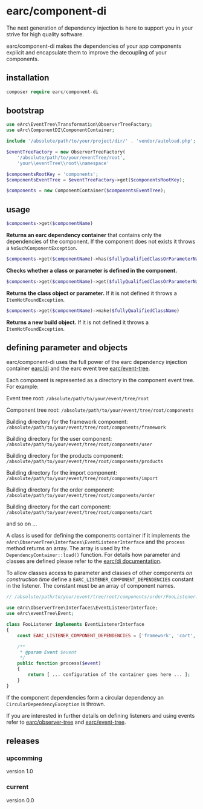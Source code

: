 # earc/component-di

The next generation of dependency injection is here to support you in your 
strive for high quality software.

earc/component-di makes the dependencies of your app components explicit and 
encapsulate them to improve the decoupling of your components.

## installation

```php
composer require earc/component-di
```

## bootstrap 

```php
use eArc\EventTree\Transformation\ObserverTreeFactory;
use eArc\ComponentDI\ComponentContainer;

include '/absolute/path/to/your/project/dir/' . 'vendor/autoload.php';

$eventTreeFactory = new ObserverTreeFactory(
    '/absolute/path/to/your/eventTree/root', 
    'your\\eventTree\\root\\namespace'

$componentsRootKey = 'components';
$componentsEventTree = $eventTreeFactory->get($componentsRootKey);

$components = new ComponentContainer($componentsEventTree);
```

## usage

```php
$components->get($componentName)
```

**Returns an earc dependency container** that contains only the dependencies of 
the component. If the component does not exists it throws a 
`NoSuchComponentException`.

```php
$components->get($componentName)->has($fullyQualifiedClassOrParameterName)
```

**Checks whether a class or parameter is defined in the component.**

```php
$components->get($componentName)->get($fullyQualifiedClassOrParameterName)
```

**Returns the class object or parameter.** If it is not defined it throws a 
`ItemNotFoundException`.

```php
$components->get($componentName)->make($fullyQualifiedClassName)
```

**Returns a new build object.** If it is not defined it throws a 
`ItemNotFoundException`.

## defining parameter and objects

earc/component-di uses the full power of the earc dependency injection container
[earc/di](https://github.com/Koudela/eArc-di) and the earc event tree
[earc/event-tree](https://github.com/Koudela/eArc-eventTree).

Each component is represented as a directory in the component event tree. For
example:

Event tree root: `/absolute/path/to/your/event/tree/root`

Component tree root: `/absolute/path/to/your/event/tree/root/components`

Building directory for the framework component: 
`/absolute/path/to/your/event/tree/root/components/framework`

Building directory for the user component: 
`/absolute/path/to/your/event/tree/root/components/user`

Building directory for the products component: 
`/absolute/path/to/your/event/tree/root/components/products`

Building directory for the import component: 
`/absolute/path/to/your/event/tree/root/components/import`

Building directory for the order component: 
`/absolute/path/to/your/event/tree/root/components/order`

Building directory for the cart component: 
`/absolute/path/to/your/event/tree/root/components/cart`

and so on ...

A class is used for defining the components container if it implements the
`eArc\ObserverTree\Interfaces\EventListenerInterface` and the `process` method
returns an array. The array is used by the `DependencyContainer::load()` 
function. For details how parameter and classes are defined  please refer to 
the [earc/di documentation](https://github.com/Koudela/eArc-di).

To allow classes access to parameter and classes of other components *on 
construction time* define a `EARC_LISTENER_COMPONENT_DEPENDENCIES` constant
in the listener. The constant must be an array of component names.

```php
// /absolute/path/to/your/event/tree/root/components/order/FooListener.php

use eArc\ObserverTree\Interfaces\EventListenerInterface;
use eArc\eventTree\Event;

class FooListener implements EventListenerInterface
{
    const EARC_LISTENER_COMPONENT_DEPENDENCIES = ['framework', 'cart', 'products', 'user'];

    /**
     * @param Event $event
     */
    public function process($event)
    {
        return [ ... configuration of the container goes here ... ];
    }
}
```

If the component dependencies form a circular dependency an 
`CircularDependencyException` is thrown.

If you are interested in further details on defining listeners and using events 
refer to [earc/observer-tree](https://github.com/Koudela/eArc-observer-tree) 
and [earc/event-tree](https://github.com/Koudela/eArc-eventTree).

## releases

### upcomming
version 1.0

### current
version 0.0